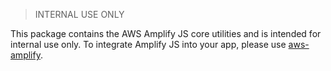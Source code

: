 > INTERNAL USE ONLY

This package contains the AWS Amplify JS core utilities and is intended for internal use only. To integrate Amplify JS into your app, please use [aws-amplify](https://www.npmjs.com/package/aws-amplify).
